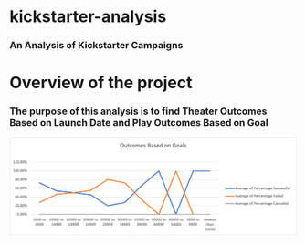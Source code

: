 # kickstarter-analysis
### An Analysis of Kickstarter Campaigns
# Overview of the project
### The purpose of this analysis is to find Theater Outcomes Based on Launch Date and Play Outcomes Based on Goal 
![Outcomes_vs_Goals.png](Outcomes_vs_Goals.png)



